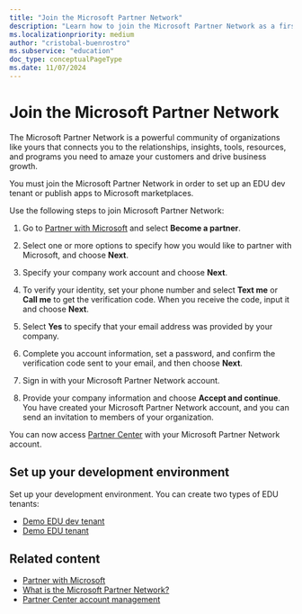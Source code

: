 ```yaml
---
title: "Join the Microsoft Partner Network"
description: "Learn how to join the Microsoft Partner Network as a first step to setting up an EDU tenant to build and test solutions using the Microsoft Graph education API."
ms.localizationpriority: medium
author: "cristobal-buenrostro"
ms.subservice: "education"
doc_type: conceptualPageType
ms.date: 11/07/2024
---
```


# Join the Microsoft Partner Network

The Microsoft Partner Network is a powerful community of organizations like yours that connects you to the relationships, insights, tools, resources, and programs you need to amaze your customers and drive business growth.

You must join the Microsoft Partner Network in order to set up an EDU dev tenant or publish apps to Microsoft marketplaces.

Use the following steps to join Microsoft Partner Network:

1. Go to [Partner with Microsoft](https://partner.microsoft.com/) and select **Become a partner**.

1. Select one or more options to specify how you would like to partner with Microsoft, and choose **Next**.

2. Specify your company work account and choose **Next**.

3. To verify your identity, set your phone number and select **Text me** or **Call me** to get the verification code. When you receive the code, input it and choose **Next**.

4. Select **Yes** to specify that your email address was provided by your company.

5. Complete you account information, set a password, and confirm the verification code sent to your email, and then choose **Next**.

6. Sign in with your Microsoft Partner Network account.

7. Provide your company information and choose **Accept and continue**. You have created your Microsoft Partner Network account, and you can send an invitation to members of your organization.

You can now access [Partner Center](https://partner.microsoft.com/) with your Microsoft Partner Network account.

## Set up your development environment

Set up your development environment. You can create two types of EDU tenants:

- [Demo EDU dev tenant](/graph/msgraph-onboarding-devtenant)
- [Demo EDU tenant](/graph/msgraph-onboarding-edutenant)

## Related content

- [Partner with Microsoft](/partner-center/mpn-overview)
- [What is the Microsoft Partner Network?](/partner-center/mpn-create-a-partner-center-account)
- [Partner Center account management](/partner-center/partner-center-account-setup)
